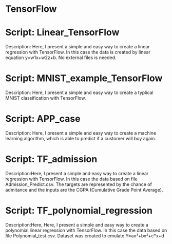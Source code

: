 # TensorFlow

# Script: Linear_TensorFlow

Description: Here, I present a simple and easy way to create a linear regression with TensorFlow. In this case the data is created by linear equation y=w1x+w2z+b. No external files is needed.

# Script: MNIST_example_TensorFlow

Description: Here, I present a simple and easy way to create a typlical MNIST classification with TensorFlow.


# Script: APP_case

Description: Here, I present a simple and easy way to create a machine learning algorithm, which is able to predict if a customer will buy again.

# Script: TF_admission

Description:Here, I present a simple and easy way to create a linear regression with TensorFlow. In this case the data based on file Admission_Predict.csv. The targets are represented by the chance of admitance and the inputs are the CGPA (Cumulative Grade Point Average).

# Script: TF_polynomial_regression

Description:Here, Here, I present a simple and easy way to create a polynomial linear regression with TensorFlow. In this case the data based on file Polynomial_test.csv. Dataset was created to emulate Y=ax³+bx²+c*x+d
